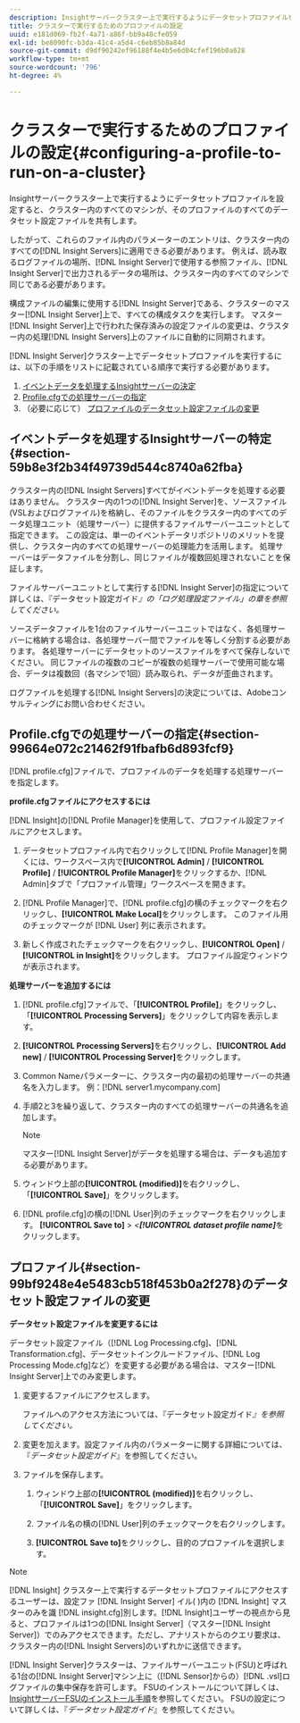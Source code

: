 ```yaml
---
description: Insightサーバークラスター上で実行するようにデータセットプロファイルを設定すると、クラスター内のすべてのマシンが、そのプロファイルのすべてのデータセット設定ファイルを共有します。
title: クラスターで実行するためのプロファイルの設定
uuid: e181d069-fb2f-4a71-a86f-bb9a48cfe059
exl-id: be8090fc-b3da-41c4-a5d4-c6eb85b8a84d
source-git-commit: d9df90242ef96188f4e4b5e6d04cfef196b0a628
workflow-type: tm+mt
source-wordcount: '796'
ht-degree: 4%

---
```


# クラスターで実行するためのプロファイルの設定{#configuring-a-profile-to-run-on-a-cluster}

Insightサーバークラスター上で実行するようにデータセットプロファイルを設定すると、クラスター内のすべてのマシンが、そのプロファイルのすべてのデータセット設定ファイルを共有します。

したがって、これらのファイル内のパラメーターのエントリは、クラスター内のすべての[!DNL Insight Servers]に適用できる必要があります。 例えば、読み取るログファイルの場所、[!DNL Insight Server]で使用する参照ファイル、[!DNL Insight Server]で出力されるデータの場所は、クラスター内のすべてのマシンで同じである必要があります。

構成ファイルの編集に使用する[!DNL Insight Server]である、クラスターのマスター[!DNL Insight Server]上で、すべての構成タスクを実行します。 マスター[!DNL Insight Server]上で行われた保存済みの設定ファイルの変更は、クラスター内の処理[!DNL Insight Servers]上のファイルに自動的に同期されます。

[!DNL Insight Server]クラスター上でデータセットプロファイルを実行するには、以下の手順をリストに記載されている順序で実行する必要があります。

1. [イベントデータを処理するInsightサーバーの決定](../../../../../../home/c-inst-svr/c-install-ins-svr/c-ins-svr-clstrs/c-inst-ins-svr-clstr/c-inst-proc-clstr/c-config-prof-run-clstr.md#section-59b8e3f2b34f49739d544c8740a62fba)
1. [Profile.cfgでの処理サーバーの指定](../../../../../../home/c-inst-svr/c-install-ins-svr/c-ins-svr-clstrs/c-inst-ins-svr-clstr/c-inst-proc-clstr/c-config-prof-run-clstr.md#section-99664e072c21462f91fbafb6d893fcf9)
1. （必要に応じて） [プロファイルのデータセット設定ファイルの変更](../../../../../../home/c-inst-svr/c-install-ins-svr/c-ins-svr-clstrs/c-inst-ins-svr-clstr/c-inst-proc-clstr/c-config-prof-run-clstr.md#section-99bf9248e4e5483cb518f453b0a2f278)

## イベントデータを処理するInsightサーバーの特定{#section-59b8e3f2b34f49739d544c8740a62fba}

クラスター内の[!DNL Insight Servers]すべてがイベントデータを処理する必要はありません。 クラスター内の1つの[!DNL Insight Server]を、ソースファイル(VSLおよびログファイル)を格納し、そのファイルをクラスター内のすべてのデータ処理ユニット（処理サーバー）に提供するファイルサーバーユニットとして指定できます。 この設定は、単一のイベントデータリポジトリのメリットを提供し、クラスター内のすべての処理サーバーの処理能力を活用します。 処理サーバーはデータファイルを分割し、同じファイルが複数回処理されないことを保証します。

ファイルサーバーユニットとして実行する[!DNL Insight Server]の指定について詳しくは、『データセット設定ガイド&#x200B;*』の「ログ処理設定ファイル」の章を参照してください。*

ソースデータファイルを1台のファイルサーバーユニットではなく、各処理サーバーに格納する場合は、各処理サーバー間でファイルを等しく分割する必要があります。 各処理サーバーにデータセットのソースファイルをすべて保存しないでください。 同じファイルの複数のコピーが複数の処理サーバーで使用可能な場合、データは複数回（各マシンで1回）読み取られ、データが歪曲されます。

ログファイルを処理する[!DNL Insight Servers]の決定については、Adobeコンサルティングにお問い合わせください。

## Profile.cfgでの処理サーバーの指定{#section-99664e072c21462f91fbafb6d893fcf9}

[!DNL profile.cfg]ファイルで、プロファイルのデータを処理する処理サーバーを指定します。

**profile.cfgファイルにアクセスするには**

[!DNL Insight]の[!DNL Profile Manager]を使用して、プロファイル設定ファイルにアクセスします。

1. データセットプロファイル内で右クリックして[!DNL Profile Manager]を開くには、ワークスペース内で&#x200B;**[!UICONTROL Admin]** / **[!UICONTROL Profile]** / **[!UICONTROL Profile Manager]**&#x200B;をクリックするか、[!DNL Admin]タブで「プロファイル管理」ワークスペースを開きます。

1. [!DNL Profile Manager]で、[!DNL profile.cfg]の横のチェックマークを右クリックし、**[!UICONTROL Make Local]**&#x200B;をクリックします。 このファイル用のチェックマークが [!DNL User] 列に表示されます。

1. 新しく作成されたチェックマークを右クリックし、**[!UICONTROL Open]** / **[!UICONTROL in Insight]**&#x200B;をクリックします。 プロファイル設定ウィンドウが表示されます。

**処理サーバーを追加するには**

1. [!DNL profile.cfg]ファイルで、「**[!UICONTROL Profile]**」をクリックし、「**[!UICONTROL Processing Servers]**」をクリックして内容を表示します。

1. **[!UICONTROL Processing Servers]**&#x200B;を右クリックし、**[!UICONTROL Add new]** / **[!UICONTROL Processing Server]**&#x200B;をクリックします。

1. Common Nameパラメーターに、クラスター内の最初の処理サーバーの共通名を入力します。 例：[!DNL server1.mycompany.com]
1. 手順2と3を繰り返して、クラスター内のすべての処理サーバーの共通名を追加します。

   >[!NOTE]
   >
   >マスター[!DNL Insight Server]がデータを処理する場合は、データも追加する必要があります。

1. ウィンドウ上部の&#x200B;**[!UICONTROL (modified)]**&#x200B;を右クリックし、「**[!UICONTROL Save]**」をクリックします。

1. [!DNL profile.cfg]の横の[!DNL User]列のチェックマークを右クリックします。 **[!UICONTROL Save to]** > *&lt;**[!UICONTROL dataset profile name]***&#x200B;をクリックします。

## プロファイル{#section-99bf9248e4e5483cb518f453b0a2f278}のデータセット設定ファイルの変更

**データセット設定ファイルを変更するには**

データセット設定ファイル（[!DNL Log Processing.cfg]、[!DNL Transformation.cfg]、データセットインクルードファイル、[!DNL Log Processing Mode.cfg]など）を変更する必要がある場合は、マスター[!DNL Insight Server]上でのみ変更します。

1. 変更するファイルにアクセスします。

   ファイルへのアクセス方法については、『データセット設定ガイド&#x200B;*』を参照してください。*
1. 変更を加えます。設定ファイル内のパラメーターに関する詳細については、『*データセット設定ガイド*』を参照してください。
1. ファイルを保存します。

   1. ウィンドウ上部の&#x200B;**[!UICONTROL (modified)]**&#x200B;を右クリックし、「**[!UICONTROL Save]**」をクリックします。

   1. ファイル名の横の[!DNL User]列のチェックマークを右クリックします。
   1. **[!UICONTROL Save to]**&#x200B;をクリックし、目的のプロファイルを選択します。

>[!NOTE]
>
>[!DNL Insight] クラスター上で実行するデータセットプロファイルにアクセスするユーザーは、設定ファ [!DNL Insight Server] イル( )内の [!DNL Insight] マスターのみを識 [!DNL insight.cfg]別します。[!DNL Insight]ユーザーの視点から見ると、プロファイルは1つの[!DNL Insight Server]（マスター[!DNL Insight Server]）でのみアクセスできます。ただし、アナリストからのクエリ要求は、クラスター内の[!DNL Insight Servers]のいずれかに送信できます。

[!DNL Insight Server]クラスターは、ファイルサーバーユニット(FSU)と呼ばれる1台の[!DNL Insight Server]マシン上に（[!DNL Sensor]からの）[!DNL .vsl]ログファイルの集中保存を許可します。 FSUのインストールについて詳しくは、 [InsightサーバーFSUのインストール手順](../../../../../../home/c-inst-svr/c-install-ins-svr/t-inst-proc-fsu.md#task-e4a4a791b6694119ba45b36f3e573016)を参照してください。 FSUの設定について詳しくは、『*データセット設定ガイド*』を参照してください。
